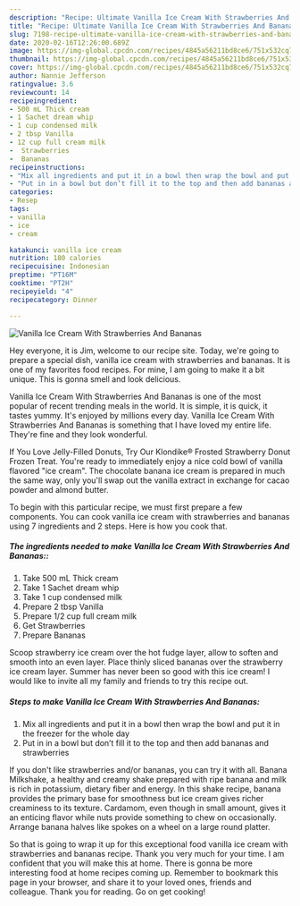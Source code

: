 ```yaml
---
description: "Recipe: Ultimate Vanilla Ice Cream With Strawberries And Bananas"
title: "Recipe: Ultimate Vanilla Ice Cream With Strawberries And Bananas"
slug: 7198-recipe-ultimate-vanilla-ice-cream-with-strawberries-and-bananas
date: 2020-02-16T12:26:00.689Z
image: https://img-global.cpcdn.com/recipes/4845a56211bd8ce6/751x532cq70/vanilla-ice-cream-with-strawberries-and-bananas-recipe-main-photo.jpg
thumbnail: https://img-global.cpcdn.com/recipes/4845a56211bd8ce6/751x532cq70/vanilla-ice-cream-with-strawberries-and-bananas-recipe-main-photo.jpg
cover: https://img-global.cpcdn.com/recipes/4845a56211bd8ce6/751x532cq70/vanilla-ice-cream-with-strawberries-and-bananas-recipe-main-photo.jpg
author: Nannie Jefferson
ratingvalue: 3.6
reviewcount: 14
recipeingredient:
- 500 mL Thick cream
- 1 Sachet dream whip
- 1 cup condensed milk
- 2 tbsp Vanilla
- 12 cup full cream milk
-  Strawberries
-  Bananas
recipeinstructions:
- "Mix all ingredients and put it in a bowl then wrap the bowl and put it in the freezer for the whole day"
- "Put in in a bowl but don’t fill it to the top and then add bananas and strawberries"
categories:
- Resep
tags:
- vanilla
- ice
- cream

katakunci: vanilla ice cream
nutrition: 180 calories
recipecuisine: Indonesian
preptime: "PT16M"
cooktime: "PT2H"
recipeyield: "4"
recipecategory: Dinner

---
```



![Vanilla Ice Cream With Strawberries And Bananas](https://img-global.cpcdn.com/recipes/4845a56211bd8ce6/751x532cq70/vanilla-ice-cream-with-strawberries-and-bananas-recipe-main-photo.jpg)

Hey everyone, it is Jim, welcome to our recipe site. Today, we're going to prepare a special dish, vanilla ice cream with strawberries and bananas. It is one of my favorites food recipes. For mine, I am going to make it a bit unique. This is gonna smell and look delicious.

Vanilla Ice Cream With Strawberries And Bananas is one of the most popular of recent trending meals in the world. It is simple, it is quick, it tastes yummy. It's enjoyed by millions every day. Vanilla Ice Cream With Strawberries And Bananas is something that I have loved my entire life. They're fine and they look wonderful.

If You Love Jelly-Filled Donuts, Try Our Klondike® Frosted Strawberry Donut Frozen Treat. You&#39;re ready to immediately enjoy a nice cold bowl of vanilla flavored &#34;ice cream&#34;. The chocolate banana ice cream is prepared in much the same way, only you&#39;ll swap out the vanilla extract in exchange for cacao powder and almond butter.


To begin with this particular recipe, we must first prepare a few components. You can cook vanilla ice cream with strawberries and bananas using 7 ingredients and 2 steps. Here is how you cook that.

##### The ingredients needed to make Vanilla Ice Cream With Strawberries And Bananas::

1. Take 500 mL Thick cream
1. Take 1 Sachet dream whip
1. Take 1 cup condensed milk
1. Prepare 2 tbsp Vanilla
1. Prepare 1/2 cup full cream milk
1. Get  Strawberries
1. Prepare  Bananas


Scoop strawberry ice cream over the hot fudge layer, allow to soften and smooth into an even layer. Place thinly sliced bananas over the strawberry ice cream layer. Summer has never been so good with this ice cream! I would like to invite all my family and friends to try this recipe out. 

##### Steps to make Vanilla Ice Cream With Strawberries And Bananas:

1. Mix all ingredients and put it in a bowl then wrap the bowl and put it in the freezer for the whole day
1. Put in in a bowl but don’t fill it to the top and then add bananas and strawberries


If you don&#39;t like strawberries and/or bananas, you can try it with all. Banana Milkshake, a healthy and creamy shake prepared with ripe banana and milk is rich in potassium, dietary fiber and energy. In this shake recipe, banana provides the primary base for smoothness but ice cream gives richer creaminess to its texture. Cardamom, even though in small amount, gives it an enticing flavor while nuts provide something to chew on occasionally. Arrange banana halves like spokes on a wheel on a large round platter. 

So that is going to wrap it up for this exceptional food vanilla ice cream with strawberries and bananas recipe. Thank you very much for your time. I am confident that you will make this at home. There is gonna be more interesting food at home recipes coming up. Remember to bookmark this page in your browser, and share it to your loved ones, friends and colleague. Thank you for reading. Go on get cooking!
